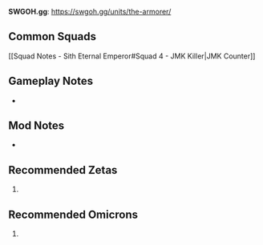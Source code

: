 **SWGOH.gg**: https://swgoh.gg/units/the-armorer/

## Common Squads

[[Squad Notes - Sith Eternal Emperor#Squad 4 - JMK Killer|JMK Counter]]

## Gameplay Notes

 - 

## Mod Notes

 - 

## Recommended Zetas

1. 

## Recommended Omicrons

1. 